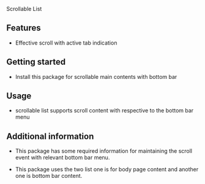 Scrollable List

## Features

* Effective scroll with active tab indication

## Getting started

* Install this package for scrollable main contents with bottom bar

## Usage

* scrollable list supports scroll content with respective to the bottom bar menu

## Additional information

* This package has some required information for maintaining the scroll event with relevant bottom bar menu.

* This package uses the two list one is for body page content and another one is bottom bar content.

